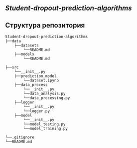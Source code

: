 ## *Student-dropout-prediction-algorithms*

<a name="project_structure"></a> 
## Структура репозитория
    Student-dropout-prediction-algorithms
    ├──data
        ├──datasets
            └──README.md
        ├──models
            └──README.md

    ├──src
        └──__init__.py
        ├──prediction_model
            └──dataset.ipynb
        ├──data_process
            └──__init__.py
            └──data_analysis.py
            └──data_processing.py
        ├──logger
            └──__init__.py
            └──logger.py
        ├──model
            └──__init__.py
            └──model_testing.py
            └──model_training.py

    └──.gitignore
    └──README.md
